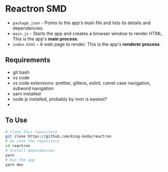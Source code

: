 # Reactron SMD

- `package.json` - Points to the app's main file and lists its details and dependencies.
- `main.js` - Starts the app and creates a browser window to render HTML. This is the app's **main process**.
- `index.html` - A web page to render. This is the app's **renderer process**.

## Requirements
- git bash
- vs code
- vs code extensions: prettier, gitlens, eslint, camel case navigation, subword navigation
- yarn installed
- node js installed, probably by nvm is easiest? 
- 
## To Use

```bash
# Clone this repository
git clone https://github.com/king-koda/reactron
# Go into the repository
cd reactron
# Install dependencies
yarn
# Run the app
yarn dev
```
